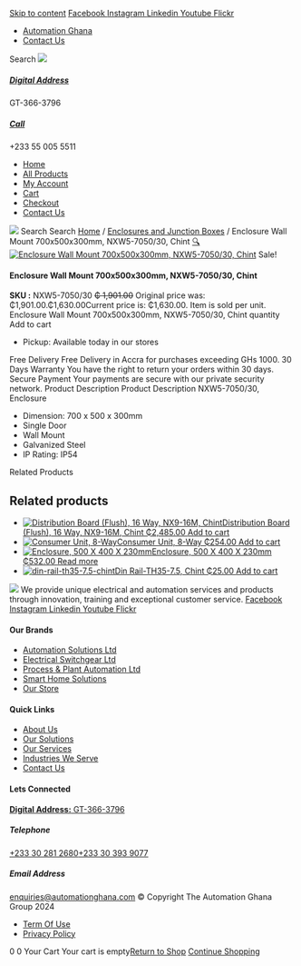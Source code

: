 [Skip to content](https://store.automationghana.com/product/enclosure-nxw5-7050-30-chint/#content)
[ Facebook ](https://www.facebook.com/automationgh/) [ Instagram ](https://www.instagram.com/automationgh/) [ Linkedin ](https://www.linkedin.com/company/the-automation-ghana-limited/) [ Youtube ](https://www.youtube.com/channel/UCurrRDUSm5oIW39VXjn1u0w) [ Flickr ](https://www.flickr.com/photos/181794037@N07/)
  * [ Automation Ghana ](https://automationghana.com)
  * [ Contact Us ](https://store.automationghana.com/contact/)


Search
[ ![](https://store.automationghana.com/wp-content/uploads/2024/04/Website-TAGG-Logo-BLUE.png) ](https://store.automationghana.com/)
[ ](https://maps.app.goo.gl/m4xeaagWCNbLk4jM6)
#####  [ Digital Address ](https://maps.app.goo.gl/m4xeaagWCNbLk4jM6)
GT-366-3796 
[ ](tel:+233550055511)
#####  [ Call ](tel:+233550055511)
+233 55 005 5511 
  * [Home](https://store.automationghana.com/)
  * [All Products](https://store.automationghana.com/shop/)
  * [My Account](https://store.automationghana.com/my-account/)
  * [Cart](https://store.automationghana.com/cart/)
  * [Checkout](https://store.automationghana.com/checkout/)
  * [Contact Us](https://store.automationghana.com/contact/)


[![](https://store.automationghana.com/wp-content/uploads/2024/04/AutomationGhana_logo_white.png)](https://store.automationghana.com)
Search
Search
[Home](https://store.automationghana.com) / [Enclosures and Junction Boxes](https://store.automationghana.com/product-category/enclosures-and-junction-boxes/) / Enclosure Wall Mount 700x500x300mm, NXW5-7050/30, Chint
[🔍](https://store.automationghana.com/product/enclosure-nxw5-7050-30-chint/)
[![Enclosure Wall Mount 700x500x300mm, NXW5-7050/30, Chint](https://store.automationghana.com/wp-content/uploads/2020/04/NXW5-ENCLOSURES.png)](https://store.automationghana.com/wp-content/uploads/2020/04/NXW5-ENCLOSURES.png)
Sale!
####  Enclosure Wall Mount 700x500x300mm, NXW5-7050/30, Chint 
**SKU :** NXW5-7050/30 
~~₵ 1,901.00~~ Original price was: ₵1,901.00.₵1,630.00Current price is: ₵1,630.00.
Item is sold per unit.
Enclosure Wall Mount 700x500x300mm, NXW5-7050/30, Chint quantity
Add to cart
  * Pickup: Available today in our stores


Free Delivery 
Free Delivery in Accra for purchases exceeding GHs 1000. 
30 Days Warranty 
You have the right to return your orders within 30 days. 
Secure Payment 
Your payments are secure with our private security network. 
Product Description
Product Description
NXW5-7050/30, Enclosure 
  * Dimension: 700 x 500 x 300mm
  * Single Door
  * Wall Mount
  * Galvanized Steel
  * IP Rating: IP54


Related Products 
## Related products
  * [![Distribution Board \(Flush\), 16 Way, NX9-16M, Chint](https://store.automationghana.com/wp-content/uploads/2020/04/NX9-8-Surface-Chint.jpg)Distribution Board (Flush), 16 Way, NX9-16M, Chint ₵2,485.00 ](https://store.automationghana.com/product/dist-board-nx9-16m-flush-chint/)
[Add to cart](https://store.automationghana.com/product/enclosure-nxw5-7050-30-chint/?add-to-cart=1701)
  * [![Consumer Unit, 8-Way](https://store.automationghana.com/wp-content/uploads/2020/04/NX8-8-J-R-300x300.png)Consumer Unit, 8-Way ₵254.00 ](https://store.automationghana.com/product/consumer-unit-nx8-8-r-chint/)
[Add to cart](https://store.automationghana.com/product/enclosure-nxw5-7050-30-chint/?add-to-cart=1646)
  * [![Enclosure, 500 X 400 X 230mm](https://store.automationghana.com/wp-content/uploads/2020/04/NXW5-ENCLOSURES-300x300.png)Enclosure, 500 X 400 X 230mm ₵532.00 ](https://store.automationghana.com/product/enclosure-nxw5-5040-23-chint/)
[Read more](https://store.automationghana.com/product/enclosure-nxw5-5040-23-chint/)
  * [![din-rail-th35-7.5-chint](https://store.automationghana.com/wp-content/uploads/2020/04/din-rail-th35-7.5-chint-300x300.jpg)Din Rail-TH35-7.5, Chint ₵25.00 ](https://store.automationghana.com/product/din-rail-th35-7-5-chint/)
[Add to cart](https://store.automationghana.com/product/enclosure-nxw5-7050-30-chint/?add-to-cart=1562)


![](https://store.automationghana.com/wp-content/uploads/2024/04/AutomationGhana_logo_white.png)
We provide unique electrical and automation services and products through innovation, training and exceptional customer service.
[ Facebook ](https://www.facebook.com/automationgh/) [ Instagram ](https://www.instagram.com/automationgh/) [ Linkedin ](https://www.linkedin.com/company/the-automation-ghana-limited/) [ Youtube ](https://www.youtube.com/channel/UCurrRDUSm5oIW39VXjn1u0w) [ Flickr ](https://www.flickr.com/photos/181794037@N07/)
#### Our Brands
  * [ Automation Solutions Ltd ](https://store.automationghana.com/product/enclosure-nxw5-7050-30-chint/)
  * [ Electrical Switchgear Ltd ](https://store.automationghana.com/product/enclosure-nxw5-7050-30-chint/)
  * [ Process & Plant Automation Ltd ](https://store.automationghana.com/product/enclosure-nxw5-7050-30-chint/)
  * [ Smart Home Solutions ](https://store.automationghana.com/product/enclosure-nxw5-7050-30-chint/)
  * [ Our Store ](https://store.automationghana.com/product/enclosure-nxw5-7050-30-chint/)


#### Quick Links
  * [ About Us ](https://store.automationghana.com/product/enclosure-nxw5-7050-30-chint/)
  * [ Our Solutions ](https://store.automationghana.com/product/enclosure-nxw5-7050-30-chint/)
  * [ Our Services ](https://store.automationghana.com/product/enclosure-nxw5-7050-30-chint/)
  * [ Industries We Serve ](https://store.automationghana.com/product/enclosure-nxw5-7050-30-chint/)
  * [ Contact Us ](https://store.automationghana.com/product/enclosure-nxw5-7050-30-chint/)


#### Lets Connected
[**Digital Address:** GT-366-3796](https://maps.app.goo.gl/m4xeaagWCNbLk4jM6)
#####  Telephone 
[ +233 30 281 2680](tel:+233302812680)[+233 30 393 9077](https://store.automationghana.com/product/enclosure-nxw5-7050-30-chint/+233303939077)
#####  Email Address 
enquiries@automationghana.com 
© Copyright The Automation Ghana Group 2024
  * [ Term Of Use ](https://store.automationghana.com/product/enclosure-nxw5-7050-30-chint/)
  * [ Privacy Policy ](https://store.automationghana.com/product/enclosure-nxw5-7050-30-chint/)


0
0
Your Cart
Your cart is empty[Return to Shop](https://store.automationghana.com/shop/)
[Continue Shopping](https://store.automationghana.com/product/enclosure-nxw5-7050-30-chint/)

